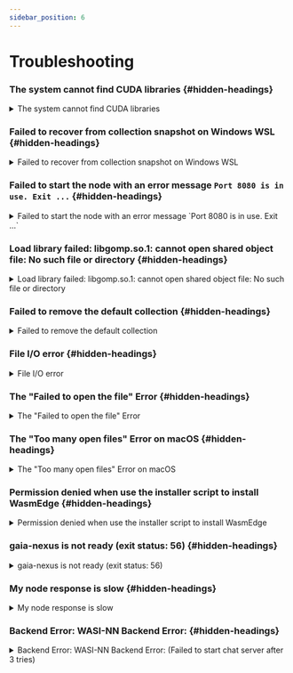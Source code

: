 ```yaml
---
sidebar_position: 6
---
```


# Troubleshooting

### The system cannot find CUDA libraries {#hidden-headings}
<details>
  <summary>The system cannot find CUDA libraries</summary>

  Sometimes, the CUDA toolkit is installed in a non-standard location. The error message here is often not able to find `libcu*12`. For example, you might have CUDA installed with your Python setup. The following command would install CUDA into Python's environment.

  ```bash
  sudo apt install python3-pip -y
  pip3 install --upgrade fschat accelerate autoawq vllm
  ```

  The easiest way to fix is simply to link those non-standard CUDA libraries to the standard location, like this.

  ```bash
  ln -s /usr/local/lib/python3.10/dist-packages/nvidia/cublas/lib/libcublas.so.12 /usr/lib/libcublas.so.12
  ln -s /usr/local/lib/python3.10/dist-packages/nvidia/cuda_runtime/lib/libcudart.so.12 /usr/lib/libcudart.so.12
  ln -s /usr/local/lib/python3.10/dist-packages/nvidia/cublas/lib/libcublasLt.so.12 /usr/lib/libcublasLt.so.12
  ```

</details>

### Failed to recover from collection snapshot on Windows WSL {#hidden-headings}
<details>
  <summary>Failed to recover from collection snapshot on Windows WSL</summary>

  On Windows WSL, you could see this error while running `gaianet init`.

  ```bash
    * Import the Qdrant collection snapshot ...
        The process may take a few minutes. Please wait ...
      * [Error] Failed to recover from the collection snapshot. {"status":{"error":"Service internal error: Tokio task join error: task 1242 panicked"},"time":0.697784244}
  ```

  When you look into the `~/gaianet/log/init-qdrant.log` file, you could see this line of error

  ```bash
  2024-05-20T07:24:52.900895Z ERROR qdrant::startup: Panic occurred in file /home/runner/.cargo/registry/src/index.crates.io-6f17d22bba15001f/cgroups-rs-0.3.4/src/memory.rs at line 587: called `Result::unwrap()` on an `Err` value: Error { kind: ReadFailed("/sys/fs/cgroup/memory.high"), cause: Some(Os { code: 2, kind: NotFound, message: "No such file or directory" }) }  
  ```

  The solution is to disable the `autoMemoryReclaim` feature in WSL. Step to turn on/off this feature:

  1. Edit `C:\Users<Your user name>.wslconfig`
  2. Remove or comment out `autoMemoryReclaim` in `[experimental]` section.

  ![](/img/docs/disable_autoMemoryReclaim_wsl.png)

  Thanks to [RoggeOhta](https://github.com/RoggeOhta) for discovering this. You can learn more about it [here](https://github.com/GaiaNet-AI/gaianet-node/issues/46).

</details>

### Failed to start the node with an error message `Port 8080 is in use. Exit ...` {#hidden-headings}
<details>
  <summary>Failed to start the node with an error message `Port 8080 is in use. Exit ...`</summary>

  You may see the following error when you run `gaianet start`. 

  ```bash
  gaianet start
  [+] Checking the config.json file ...

  You already have a private key.
  [+] Starting LlamaEdge API Server ...

      Port 8080 is in use. Exit ...
  ```

  The solution is to run `gaianet stop`  first to kill all processes, and then run `gaianet start` to start the node.

</details>

### Load library failed: libgomp.so.1: cannot open shared object file: No such file or directory {#hidden-headings}
<details>
  <summary>Load library failed: libgomp.so.1: cannot open shared object file: No such file or directory</summary>

  On Windows WSL, you may see this error when running `curl -sSfL 'https://github.com/GaiaNet-AI/gaianet-node/releases/latest/download/install.sh' | bash`

  ```bash
  * Generate node IS
  [2024-07-02 17:50:55.175] [error] loading failed: invalid path, Code: 0x20
  [2024-07-02 17:50:55.175] [error]   Load library failed: libgomp.so.1: cannot open shared object file: No such file or directory
  [2024-07-02 17:50:55.176] [error] loading failed: invalid path, Code: 0x20
  [2024-07-02 17:50:55.176] [error]   Load library failed: libgomp.so.1: cannot open shared object file: No such file or directory
  ```
  The error is caused by the lack of `libgomp.so.1`, a library that should be automatically installed on Ubuntu by default.

  To solve this, you must install the `libgomp.so.1` library.

  ```bash
  sudo apt-get update
  sudo apt-get install libgomp1
  ```

  If you're using CentOS, you can use

  ```bash
  yum install libgomp
  ```

  This issue was fixed in `version 0.2.2`.

</details>

### Failed to remove the default collection {#hidden-headings}
<details>
  <summary>Failed to remove the default collection</summary>

  ```bash
  Failed to remove the default collection. {"status":{"error":"Service internal error: No such file or directory (os error 2)"},"time":0.050924542}
  ```

  It typically indicates that the Qdrant instance was not shut down properly before you try to init it again with a new snapshot. The solution is to stop the GaiaNet node first.

  ```bash
  gaianet stop
  ```

  Alternatively, you could manually kill the processes from the terminal or in the OS's Activity Monitor.

  ```bash
  sudo pkill -9 qdrant
  sudo pkill -9 wasmedge
  sudo pkill -9 frpc
  ```

  Then you can run `gaianet init` and then `gaianet start` again.

</details>

### File I/O error {#hidden-headings}
<details>
  <summary>File I/O error</summary>

  ```bash
      * Import the Qdrant collection snapshot ...
        The process may take a few minutes. Please wait ...
      * [Error] Failed to recover from the collection snapshot. An error occurred processing field `snapshot`: File I/O error: Operation not permitted (os error 1) 
  ```

  It typically indicates that the Qdrant instance was not shut down properly before you try to init it again with a new snapshot. The solution is to stop the GaiaNet node first. 

  ```bash
  gaianet stop
  ```

  Alternatively, you could manually kill the processes from the terminal or in the OS's Activity Monitor.

  ```bash
  sudo pkill -9 qdrant
  sudo pkill -9 wasmedge
  sudo pkill -9 frpc
  ```

  Then you can run `gaianet init` and then `gaianet start` again.

</details>

### The "Failed to open the file" Error {#hidden-headings}
<details>
  <summary>The "Failed to open the file" Error</summary>

  ```bash
  Warning: Failed to open the file 
  Warning: https://huggingface.co/datasets/max-id/gaianet-qdrant-snapshot/resolve
  Warning: /main/consensus/consensus.snapshot: No such file or directory
  curl: (23) Failure writing output to destination
  ```

  The reason for this type of error is a misconfigured `config.json` file. The solution is to delete the comments in `config.json` and re-run the `gaianet init` command.

</details>



### The "Too many open files" Error on macOS {#hidden-headings}
<details>
  <summary>The "Too many open files" Error on macOS</summary>

  When running `gaianet init` to initialize a new node on macOS, you may encounter an error related to snapshot recovery if your snapshot contains a large amount of text. The error message may be the following:

  ```bash
  * [Error] Failed to recover from the collection snapshot. {"status":{"error":"Service internal error: Too many open files (os error 24)"},"time":1.574064833}
      * [Error] Failed to recover from the collection snapshot. {"status":{"error":"Service internal error: Too many open files (os error 24)"},"time":1.574064833}
  ```

  This issue is caused by the default file descriptor (FD) limit on macOS, which is set to a relatively low value of 256.

  To resolve this issue, you can increase the default FD limit on your system. To do so, run the following command:

  ```bash
  ulimit -n 10000
  ```

  This will temporarily set the FD limit to 10,000. Next, use `gaianet init` and `gaianet start` commands in the SAME terminal.

</details>

### Permission denied when use the installer script to install WasmEdge {#hidden-headings}
<details>
  <summary>Permission denied when use the installer script to install WasmEdge</summary>

  When running `curl -sSfL 'https://github.com/GaiaNet-AI/gaianet-node/releases/latest/download/install.sh' | bash` to install GaiaNet node software, you may meet the permission denied error especially installing the WasmEdge runtime. 

  ![](/img/docs/troubleshooting-01.png)

  This error is caused by the lack of `/tmp` write permission. You can use `--tmpdir` to specify where you want to install the WasmEdge runtime. Please note, you will need to have written permission to the `<YOUR_PATH>` folder.

  ```bash
  curl -sSfL 'https://github.com/GaiaNet-AI/gaianet-node/releases/latest/download/install.sh' | bash -s -- --tmpdir YOUR_PATH
  ```

  This problem is fixed in `version 0.2.3`.

</details>

### gaia-nexus is not ready (exit status: 56) {#hidden-headings}
<details>
  <summary>gaia-nexus is not ready (exit status: 56)</summary>

  If you see the following error message, please use `gaianet start --wait 60` and try again. 

  ![gaia-nexus is not ready (exit status: 56)](/img/docs/gaia-nexus-exit-56.png)

  Alternatively, you should try reducing the `chat_ctx_size` value in the `config.json` to a smaller number like 8192 or 4096 as the default value may be too large for your machine.

  ![context size too large](/img/docs/ctx-size-too-large.png)

</details>

### My node response is slow {#hidden-headings}
<details>
  <summary>My node response is slow</summary>

  You should try reducing the `chat_ctx_size` value in the `config.json` to a smaller number like 8192 or 4096 as the default value may be too large for your machine.

  ![context size too large](/img/docs/ctx-size-too-large.png)

  If you still have slow response, you should use a higher end machine.

</details>

### Backend Error: WASI-NN Backend Error: {#hidden-headings}
<details>
  <summary>Backend Error: WASI-NN Backend Error: (Failed to start chat server after 3 tries)</summary>
  
  When starting the GaiaNet node, particularly after `gaianet init` or during `gaianet start`, you may encounter errors similar to the following, often indicating issues with the chat     server and a "command not found" message:

  ![WASI-BACKEND-ERROR](/img/docs/WASI-BACKEND-ERROR.png) 

  This error typically occurs when the AI model snapshot downloaded during the `gaianet init` process is incomplete or corrupted due to a connection interruption or other download issues. When you subsequently try to initialize the model (e.g., after closing and reopening WSL), the system attempts to use this broken cached file, leading to the "Backend Error: WASI-NN Backend Error: Caller module passed an invalid argument" as the chat server cannot properly load or interact with the flawed model.
  
  **Solution:**

  The most effective way to resolve this is to perform a clean re-installation of the GaiaNet node, which will force a fresh download of all necessary files, including the model snapshot.

  1. **Stop the GaiaNet Node:**
     First, ensure all running GaiaNet processes are stopped.
  ```bash
  gaianet stop
  ```

  2.  **Delete the Corrupted GaiaNet Installation:**
        Remove the existing, potentially corrupted, GaiaNet installation directory.
  ```bash
  rm -rf ~/gaianet 
  ```


  *Note: Please backup important thing like nodeid.json, frpc.toml, deviceid.txt, keystore file etc. as This command will delete the entire `gaianet` directory and all its contents. Make sure you are in your home directory (`~` or `/home/youruser`) or specify the full path to `gaianet` if it's installed elsewhere.*

  3.  **Reinstall GaiaNet:**
        Follow the official GaiaNet installation guide to re-download and install the node from scratch. This will ensure you get a complete and uncorrupted model snapshot. 
        [Reinstalling node](https://docs.gaianet.ai/getting-started/quick-start/)

  After these steps, you should be able to run `gaianet init` and `gaianet start` successfully with a freshly downloaded model.

  To ensure a smooth download, please verify you have a stable and fast internet connection with no interruptions. For best results, it's recommended to keep the download screen active and in the foreground throughout the process.

</details>

